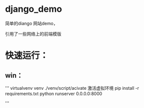 # django_demo
简单的diango 网站demo，

引用了一些网络上的前端模版
# 快速运行：
## win：
'''
virtualvenv venv
./venv/script/acivate  激活虚拟环境
pip install -r requirements.txt 
python runserver 0.0.0.0:8000

''' 

